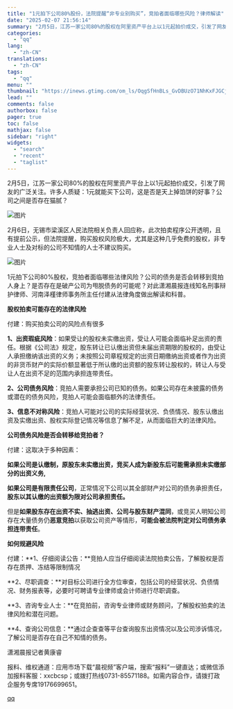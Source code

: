 ```yaml
---
title: "1元拍下公司80%股份，法院提醒“非专业别购买”，竞拍者面临哪些风险？律师解读"
date: "2025-02-07 21:56:14"
summary: "2月5日，江苏一家公司80%的股权在阿里资产平台上以1元起拍价成交，引发了网友的广泛关注。许多人质疑..."
categories:
  - "qq"
lang:
  - "zh-CN"
translations:
  - "zh-CN"
tags:
  - "qq"
menu: ""
thumbnail: "https://inews.gtimg.com/om_ls/OqgSfHnBLs_GvDBUzO71NhKxFJGCjbOrtI6B-iyTvj1pUAA_640360/0"
lead: ""
comments: false
authorbox: false
pager: true
toc: false
mathjax: false
sidebar: "right"
widgets:
  - "search"
  - "recent"
  - "taglist"
---
```


2月5日，江苏一家公司80%的股权在阿里资产平台上以1元起拍价成交，引发了网友的广泛关注。许多人质疑：1元就能买下公司，这是否是天上掉馅饼的好事？公司之间是否存在猫腻？

![图片](https://inews.gtimg.com/om_bt/OG1Gnp57nXIQXDiZCnrF0QPMsIGYBmSWyKNmp2sF6n6AMAA/641)

2月6日，无锡市梁溪区人民法院相关负责人回应称，此次拍卖程序公开透明，且有提前公示，但法院提醒，购买股权风险极大，尤其是这种几乎免费的股权，非专业人士及对标的公司不知情的人士不建议购买。

![图片](https://inews.gtimg.com/om_bt/OKsbuYxwW1T0auA-K36UsSn5q16kwDKORXllSp3dafkMcAA/641)

1元拍下公司80%股权，竞拍者面临哪些法律风险？公司的债务是否会转移到竞拍人身上？是否存在是破产公司为甩脱债务的可能呢？对此潇湘晨报连线知名刑事辩护律师、河南泽槿律师事务所主任付建从法律角度做出解读和科普。  


**股权拍卖可能存在的法律风险**  


付建：购买拍卖公司的风险点有很多

**1、出资瑕疵风险**：如果受让的股权未实缴出资，受让人可能会面临补足出资的责任。根据《公司法》规定，股东转让已认缴出资但未届出资期限的股权的，由受让人承担缴纳该出资的义务；未按照公司章程规定的出资日期缴纳出资或者作为出资的非货币财产的实际价额显著低于所认缴的出资额的股东转让股权的，转让人与受让人在出资不足的范围内承担连带责任。  


**2、公司债务风险**：竞拍人需要承担公司已知的债务。如果公司存在未披露的债务或潜在的债务风险，竞拍人可能会面临额外的法律责任。  


**3、信息不对称风险**：竞拍人可能对公司的实际经营状况、负债情况、股东认缴出资及实缴出资、股权实际登记情况等信息了解不足，从而面临巨大的法律风险。

**公司债务风险是否会转移给竞拍者？**  


付建：这取决于多种因素：

**如果公司是认缴制，**原股东未实缴出资，竞买人成为**新股东后可能需承担未实缴部分的出资义务,**

**如果公司是有限责任公司**，正常情况下公司以其全部财产对公司的债务承担责任，**股东以其认缴的出资额为限对公司承担责任。**

但是**如果股东存在出资不实、抽逃出资、公司与股东财产混同**，或竞买人明知公司存在大量债务仍**恶意竞拍**以获取公司资产等情形，**可能会被法院判定对公司债务承担连带责任**。

**如何规避风险**

付建：**1、仔细阅读公告：**竞拍人应当仔细阅读法院拍卖公告，了解股权是否存在质押、冻结等限制情况

**2、尽职调查：**对目标公司进行全方位审查，包括公司的经营状况、负债情况、财务报表等，必要时可聘请专业律师或会计师进行尽职调查。

**3、咨询专业人士：**在竞拍前，咨询专业律师或财务顾问，了解股权拍卖的法律风险和潜在问题。

**4、查询公司信息：**通过企查查等平台查询股东出资情况以及公司涉诉情况，了解公司是否存在自己不知情的债务。  


潇湘晨报记者黄康睿

报料、维权通道：应用市场下载“晨视频”客户端，搜索“报料”一键直达；或微信添加报料客服：xxcbcsp；或拨打热线0731-85571188。如需内容合作，请拨打政企服务专席19176699651。

[qq](https://new.qq.com/rain/a/20250207A090TX00)
